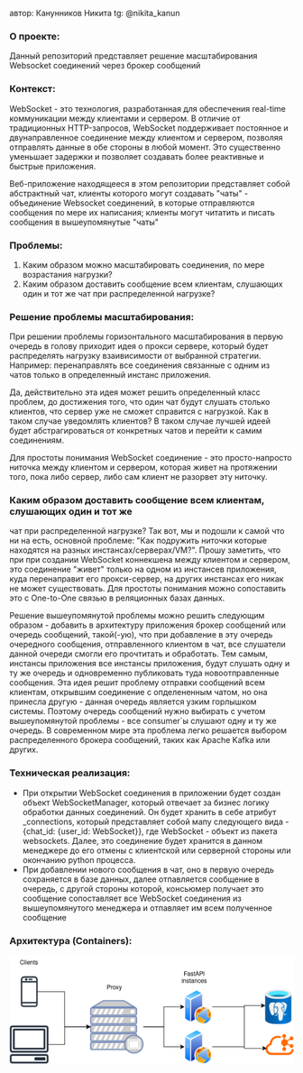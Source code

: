 автор: Канунников Никита
tg: @nikita_kanun

### О проекте:
Данный репозиторий представляет решение масштабирования Websocket
соединений через брокер сообщений

### Контекст:
WebSocket - это технология, разработанная для обеспечения
real-time коммуникации между клиентами и сервером. В отличие
от традиционных HTTP-запросов, WebSocket поддерживает постоянное
и двунаправленное соединение между клиентом и сервером, позволяя
отправлять данные в обе стороны в любой момент. Это существенно 
уменьшает задержки и позволяет создавать более реактивные и быстрые
приложения.

Веб-приложение находящееся в этом репозитории представляет собой
абстрактный чат, клиенты которого могут создавать "чаты" - объединение 
Websocket соединений, в которые отправляются сообщения по мере их 
написания; клиенты могут читатить и писать сообщения в вышеупомянутые
"чаты"

### Проблемы:
1) Каким образом можно масштабировать соединения, по мере возрастания нагрузки?
2) Каким образом доставить сообщение всем клиентам, слушающих один и тот же 
   чат при распределенной нагрузке? 

### Решение проблемы масштабирования:
При решении проблемы горизонтального масштабирования в первую очередь в 
голову приходит идея о прокси сервере, который будет распределять нагрузку 
взаивисимости от выбранной стратегии. Например: перенаправлять все 
соединения связанные с одним из чатов только в определенный инстанс приложения.

Да, действительно эта идея может решить определенный класс проблем, до 
достижения того, что один чат будут слушать столько клиентов, что сервер 
уже не сможет справится с нагрузкой. Как в таком случае уведомлять клиентов?
В таком случае лучшей идеей будет абстрагироваться от конкретных чатов и 
перейти к самим соединениям.

Для простоты понимания WebSocket соединение - это просто-напросто ниточка 
между клиентом и сервером, которая живет на протяжении того, пока либо 
сервер, либо сам клиент не разорвет эту ниточку. 

### Каким образом доставить сообщение всем клиентам, слушающих один и тот же 
   чат при распределенной нагрузке?
Так вот, мы и подошли к самой что ни на есть, основной проблеме: "Как подружить ниточки которые 
находятся на разных инстансах/серверах/VM?". Прошу заметить, что при при 
создании WebSocket коннекшена между клиентом и сервером, это соединение 
"живет" только на одном из инстансев приложения, куда перенаправит его 
прокси-сервер, на других инстансах его никак не может существовать. Для 
простоты понимания можно сопоставить это с One-to-One связью в реляционных 
базах данных.

Решение вышеупомянутой проблемы можно решить следующим образом - добавить в 
архитектуру приложения брокер сообщений или очередь сообщений, такой(-ую), что 
при добавление в эту очередь очередного сообщения, отправленного клиентом в 
чат, все слушатели данной очереди смогли его прочтитать и обработать. Тем 
самым, инстансы приложения все инстансы приложения, будут слушать одну и ту 
же очередь и одновременно публиковать туда новоотправленные сообщения. Эта 
идея решит проблему отправки сообщений всем клиентам, открывшим соединение 
с опделененным чатом, но она принесла другую - данная очередь является 
узким горлышком системы. Поэтому очередь сообщений нужно выбирать с учетом 
вышеупомянутой проблемы - все consumer`ы слушают одну и ту же очередь. В 
современном мире эта проблема легко решается выбором распределенного 
брокера сообщений, таких как Apache Kafka или других.

### Техническая реализация:
* При открытии WebSocket соединения в приложении будет создан объект 
WebSocketManager, который отвечает за бизнес логику обработки данных 
соединений. Он будет хранить в себе атрибут _connections, который 
представляет собой мапу следующего вида - {chat_id: {user_id: WebSocket}}, 
где WebSocket - объект из пакета websockets. Далее, это соединение будет 
хранится в данном менеджере до его отмены с клиентской или серверной 
стороны или окончанию python процесса. 
* При добавлении нового сообщения в чат, оно в первую очередь сохраняется в 
  базе данных, далее отпавляется сообщение в очередь, с другой стороны 
  которой, консьюмер получает это сообщение сопоставляет все WebSocket 
  соединения из вышеупомянутого менеджера и отпавляет им всем полученное 
  сообщение

### Архитектура (Containers):
![Image alt](https://github.com/Mathgeni/realTimeChat/blob/master/chat.drawio.png)